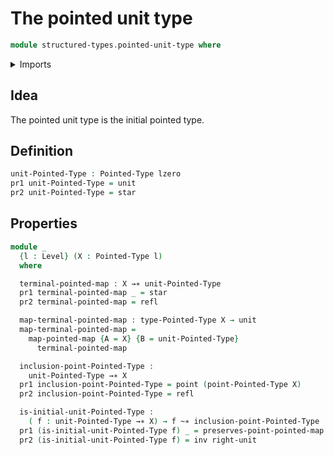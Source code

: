 # The pointed unit type

```agda
module structured-types.pointed-unit-type where
```

<details><summary>Imports</summary>

```agda
open import foundation.dependent-pair-types
open import foundation.identity-types
open import foundation.unit-type
open import foundation.universe-levels

open import structured-types.pointed-homotopies
open import structured-types.pointed-maps
open import structured-types.pointed-types
```

</details>

## Idea

The pointed unit type is the initial pointed type.

## Definition

```agda
unit-Pointed-Type : Pointed-Type lzero
pr1 unit-Pointed-Type = unit
pr2 unit-Pointed-Type = star
```

## Properties

```agda
module _
  {l : Level} (X : Pointed-Type l)
  where

  terminal-pointed-map : X →∗ unit-Pointed-Type
  pr1 terminal-pointed-map _ = star
  pr2 terminal-pointed-map = refl

  map-terminal-pointed-map : type-Pointed-Type X → unit
  map-terminal-pointed-map =
    map-pointed-map {A = X} {B = unit-Pointed-Type}
      terminal-pointed-map

  inclusion-point-Pointed-Type :
    unit-Pointed-Type →∗ X
  pr1 inclusion-point-Pointed-Type = point (point-Pointed-Type X)
  pr2 inclusion-point-Pointed-Type = refl

  is-initial-unit-Pointed-Type :
    ( f : unit-Pointed-Type →∗ X) → f ~∗ inclusion-point-Pointed-Type
  pr1 (is-initial-unit-Pointed-Type f) _ = preserves-point-pointed-map f
  pr2 (is-initial-unit-Pointed-Type f) = inv right-unit
```

